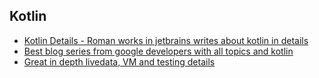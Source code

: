 ## Kotlin

* [Kotlin Details - Roman works in jetbrains writes about kotlin in details](https://medium.com/@elizarov)
* [Best blog series from google developers with all topics and kotlin](https://medium.com/androiddevelopers)
* [Great in depth livedata, VM and testing details](https://medium.com/@JoseAlcerreca)

